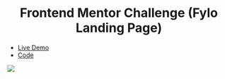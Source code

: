 <h1 align="center"> Frontend Mentor Challenge (Fylo Landing Page) </h1>

- [Live Demo](https://alaashalaby.github.io/fylo-landing-page/index.html)
- [Code](https://github.com/alaashalaby/fylo-landing-page/blob/main/index.html)

![](![fyloPage](https://user-images.githubusercontent.com/80048047/211484224-e7bf2c07-a5a6-4732-9606-01af642a467f.png)
)
